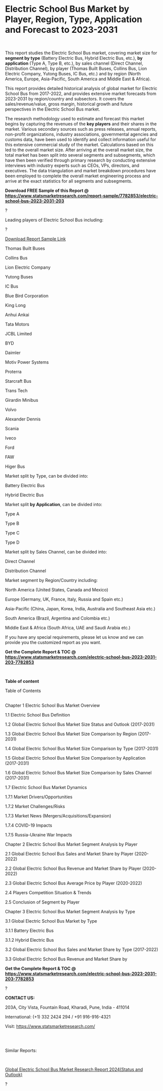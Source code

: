 <h1>Electric School Bus Market by Player, Region, Type, Application and Forecast to 2023-2031</h1><br/><p>This report studies the Electric School Bus market, covering market size for <strong>segment by type</strong> (Battery Electric Bus, Hybrid Electric Bus, etc.), <strong>by application</strong> (Type A, Type B, etc.), by sales channel (Direct Channel, Distribution Channel), by player (Thomas Built Buses, Collins Bus, Lion Electric Company, Yutong Buses, IC Bus, etc.) and by region (North America, Europe, Asia-Pacific, South America and Middle East & Africa).</p>
 
 
 
 <p>This report provides detailed historical analysis of global market for Electric School Bus from 2017-2022, and provides extensive market forecasts from 2023-2031 by region/country and subsectors. It covers the sales/revenue/value, gross margin, historical growth and future perspectives in the Electric School Bus market.</p>
 
 
 
 <p>The research methodology used to estimate and forecast this market begins by capturing the revenues of the <strong>key players</strong> and their shares in the market. Various secondary sources such as press releases, annual reports, non-profit organizations, industry associations, governmental agencies and customs data, have been used to identify and collect information useful for this extensive commercial study of the market. Calculations based on this led to the overall market size. After arriving at the overall market size, the total market has been split into several segments and subsegments, which have then been verified through primary research by conducting extensive interviews with industry experts such as CEOs, VPs, directors, and executives. The data triangulation and market breakdown procedures have been employed to complete the overall market engineering process and arrive at the exact statistics for all segments and subsegments.</p>
 
 
 
 <div><b>Download FREE Sample of this Report @ <a href="https://www.statsmarketresearch.com/download-free-sample/7782853/electric-school-bus-2023-2031-203">https://www.statsmarketresearch.com/report-sample/7782853/electric-school-bus-2023-2031-203</a></b></div>
 
 
 
 <p>? </p>
 
 
 
 <p>Leading players of Electric School Bus including:</p>
 
 
 
 <p>? </p>
 
 
 
 <p><a href="https://www.statsmarketresearch.com/download-free-sample/7782853/electric-school-bus-2023-2031-203">Download Report Sample Link</a></p>
 
 
 
 <p>Thomas Built Buses</p>
 
 
 
 <p>Collins Bus</p>
 
 
 
 <p>Lion Electric Company</p>
 
 
 
 <p>Yutong Buses</p>
 
 
 
 <p>IC Bus</p>
 
 
 
 <p>Blue Bird Corporation</p>
 
 
 
 <p>King Long</p>
 
 
 
 <p>Anhui Ankai</p>
 
 
 
 <p>Tata Motors</p>
 
 
 
 <p>JCBL Limited</p>
 
 
 
 <p>BYD</p>
 
 
 
 <p>Daimler</p>
 
 
 
 <p>Motiv Power Systems</p>
 
 
 
 <p>Proterra</p>
 
 
 
 <p>Starcraft Bus</p>
 
 
 
 <p>Trans Tech</p>
 
 
 
 <p>Girardin Minibus</p>
 
 
 
 <p>Volvo</p>
 
 
 
 <p>Alexander Dennis</p>
 
 
 
 <p>Scania</p>
 
 
 
 <p>Iveco</p>
 
 
 
 <p>Ford</p>
 
 
 
 <p>FAW</p>
 
 
 
 <p>Higer Bus</p>
 
 
 
 <p>Market split by Type, can be divided into:</p>
 
 
 
 <p>Battery Electric Bus</p>
 
 
 
 <p>Hybrid Electric Bus</p>
 
 
 
 <p>Market split <strong>by Application</strong>, can be divided into:</p>
 
 
 
 <p>Type A</p>
 
 
 
 <p>Type B</p>
 
 
 
 <p>Type C</p>
 
 
 
 <p>Type D</p>
 
 
 
 <p>Market split by Sales Channel, can be divided into:</p>
 
 
 
 <p>Direct Channel</p>
 
 
 
 <p>Distribution Channel</p>
 
 
 
 <p>Market segment by Region/Country including:</p>
 
 
 
 <p>North America (United States, Canada and Mexico)</p>
 
 
 
 <p>Europe (Germany, UK, France, Italy, Russia and Spain etc.)</p>
 
 
 
 <p>Asia-Pacific (China, Japan, Korea, India, Australia and Southeast Asia etc.)</p>
 
 
 
 <p>South America (Brazil, Argentina and Colombia etc.)</p>
 
 
 
 <p>Middle East & Africa (South Africa, UAE and Saudi Arabia etc.)</p>
 
 
 
 <p>If you have any special requirements, please let us know and we can provide you the customized report as you want.</p>
 
 
 
 <div><b>Get the Complete Report & TOC @ <a href="https://www.statsmarketresearch.com/electric-school-bus-2023-2031-203-7782853">https://www.statsmarketresearch.com/electric-school-bus-2023-2031-203-7782853</a></b></div>
 
 
 
 <p><br />
 
 <b>Table of content</b></p>
 
 
 
 <p>Table of Contents<br />
 
 <br />
 
 Chapter 1 Electric School Bus Market Overview<br />
 
 1.1 Electric School Bus Definition<br />
 
 1.2 Global Electric School Bus Market Size Status and Outlook (2017-2031)<br />
 
 1.3 Global Electric School Bus Market Size Comparison by Region (2017-2031)<br />
 
 1.4 Global Electric School Bus Market Size Comparison by Type (2017-2031)<br />
 
 1.5 Global Electric School Bus Market Size Comparison by Application (2017-2031)<br />
 
 1.6 Global Electric School Bus Market Size Comparison by Sales Channel (2017-2031)<br />
 
 1.7 Electric School Bus Market Dynamics<br />
 
 1.7.1 Market Drivers/Opportunities<br />
 
 1.7.2 Market Challenges/Risks<br />
 
 1.7.3 Market News (Mergers/Acquisitions/Expansion)<br />
 
 1.7.4 COVID-19 Impacts<br />
 
 1.7.5 Russia-Ukraine War Impacts<br />
 
 Chapter 2 Electric School Bus Market Segment Analysis by Player<br />
 
 2.1 Global Electric School Bus Sales and Market Share by Player (2020-2022)<br />
 
 2.2 Global Electric School Bus Revenue and Market Share by Player (2020-2022)<br />
 
 2.3 Global Electric School Bus Average Price by Player (2020-2022)<br />
 
 2.4 Players Competition Situation & Trends<br />
 
 2.5 Conclusion of Segment by Player<br />
 
 Chapter 3 Electric School Bus Market Segment Analysis by Type<br />
 
 3.1 Global Electric School Bus Market by Type<br />
 
 3.1.1 Battery Electric Bus<br />
 
 3.1.2 Hybrid Electric Bus<br />
 
 3.2 Global Electric School Bus Sales and Market Share by Type (2017-2022)<br />
 
 3.3 Global Electric School Bus Revenue and Market Share by</p>
 
 
 
 <div><b>Get the Complete Report & TOC @ <a href="https://www.statsmarketresearch.com/electric-school-bus-2023-2031-203-7782853">https://www.statsmarketresearch.com/electric-school-bus-2023-2031-203-7782853</a></b></div>
 
 
 
 <p>? </p>
 
 
 
 <p><b>CONTACT US:</b><br />
 
 203A, City Vista, Fountain Road, Kharadi, Pune, India - 411014<br />
 
 International: (+1) 332 2424 294 / +91 916-916-4321<br />
 
 Visit: <a href="https://www.statsmarketresearch.com/">https://www.statsmarketresearch.com/</a><br />
 
 <br />
 
 <br />
 
 Similar Reports:<br />
 
 <br />
 
 <a href="https://www.statsmarketresearch.com/global-electric-school-bus-2024-681-7998993">Global Electric School Bus Market Research Report 2024(Status and Outlook)</a><br />
 
 ? </p>